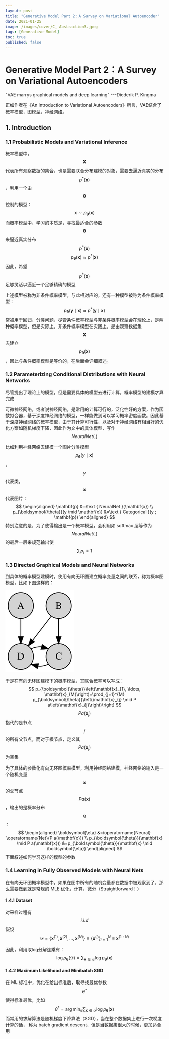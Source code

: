 ```yaml
---
layout: post
title: "Generative Model Part 2：A Survey on Variational Autoencoder"
date: 2021-01-25
image: /images/cover/C_ Abstraction3.jpeg         
tags: [Generative-Model]
toc: true
published: false
---
```


# Generative Model Part 2：A Survey on Variational Autoencoders 

"VAE marrys graphical models and deep learning" ---Diederik P. Kingma

正如作者在《An Introduction to Variational Autoencoders》所言，VAE结合了概率模型，图模型，神经网络。

## 1.  Introduction 

### 1.1  Probabilistic Models and Variational Inference

概率模型中，$$\mathbf{X}$$ 代表所有观察数据的集合，也是需要联合分布建模的对象，需要去逼近真实的分布 $$p^{*}(\mathbf{x})$$ ，利用一个由 $$\boldsymbol{\theta}$$ 控制的模型：
$$
\mathbf{x} \sim p_{\boldsymbol{\theta}}(\mathbf{x})
$$
而概率模型中，学习的本质是，寻找最适合的参数 $$\boldsymbol{\theta}$$ 来逼近真实分布  $$p^{*}(\mathbf{x})$$ 
$$
p_{\boldsymbol{\theta}}(\mathbf{x}) \approx p^{*}(\mathbf{x})
$$
因此，希望 $$p^{*}(\mathbf{x})$$ 足够灵活以逼近一个足够精确的模型

上述模型被称为非条件概率模型，与此相对应的，还有一种模型被称为条件概率模型：
$$
p_{\boldsymbol{\theta}}(\mathbf{y} \mid \mathbf{x}) \approx p^{*}(\mathbf{y} \mid \mathbf{x})
$$
常被用于回归，分类问题，尽管条件概率模型与非条件概率模型会在理论上，是两种概率模型，但是实际上，非条件概率模型在实践上，是由观察数据集 $$\mathbf{X}$$ 去建立 $$p_{\boldsymbol{\theta}}(\mathbf{x})$$ ，因此与条件概率模型是等价的，在后面会详细叙述。

### 1.2  Parameterizing Conditional Distributions with Neural Networks

尽管提出了理论上的模型，但是需要具体的模型去进行计算，概率模型的建模才算完成

可微神经网络，或者说神经网络，是常用的计算可行的，泛化性好的方案，作为函数拟合器，基于深度神经网络的模型，一样能做到可以学习概率密度函数。因此基于深度神经网络的概率模型，由于其计算可行性，以及对于神经网络有相当好的优化方案如随机梯度下降，因此作为文中的具体模型，写作 $$NeuralNet(.)$$

比如利用神经网络去建模一个图片分类模型 $$p_{\boldsymbol{\theta}}(y \mid \mathbf{x})$$ ，$$y$$ 代表类， $$\mathbf{x}$$ 代表图片：
$$
\begin{aligned}
\mathbf{p} &=\text { NeuralNet }(\mathbf{x}) \\
p_{\boldsymbol{\theta}}(y \mid \mathbf{x}) &=\text { Categorical }(y ; \mathbf{p})
\end{aligned}
$$
特别注意的是，为了使得输出是一个概率模型，会利用如 softmax 层等作为 $$NeuralNet(.)$$ 的最后一层来规范输出使 $$\sum_{i} p_{i}=1$$

### 1.3  Directed Graphical Models and Neural Networks

到具体的概率模型建模时，使用有向无环图建立概率变量之间的联系，称为概率图模型，比如下图这样的：

<img src="/images/2021-01-25-Generative Model Part 2：Generative Model Part 2：A Survey on Variational Autoencoders.md/440px-Graph_model.svg.png" alt="440px-Graph_model.svg" style="zoom:50%;" />

于是在有向无环图建模下的概率模型，其联合概率可以写成：
$$
p_{\boldsymbol{\theta}}\left(\mathbf{x}_{1}, \ldots, \mathbf{x}_{M}\right)=\prod_{j=1}^{M} p_{\boldsymbol{\theta}}\left(\mathbf{x}_{j} \mid P a\left(\mathbf{x}_{j}\right)\right)
$$
$$P a\left(\mathbf{x}_{j}\right)$$ 指代的是节点 $$j$$ 的所有父节点，而对于根节点，定义其 $$P a\left(\mathbf{x}_{j}\right)$$ 为空集

为了具体的参数化有向无环图概率模型，利用神经网络建模，神经网络的输入是一个随机变量 $$\mathbf{x}$$ 的父节点  $$P a(\mathbf{x})$$，输出的是概率分布 $$\eta$$ ：
$$
\begin{aligned}
\boldsymbol{\eta} &=\operatorname{Neural} \operatorname{Net}(P a(\mathbf{x})) \\
p_{\boldsymbol{\theta}}(\mathbf{x} \mid P a(\mathbf{x})) &=p_{\boldsymbol{\theta}}(\mathbf{x} \mid \boldsymbol{\eta})
\end{aligned}
$$
下面叙述如何学习这样的模型的参数

### 1.4  Learning in Fully Observed Models with Neural Nets

在有向无环图概率模型中，如果在图中所有的随机变量都在数据中被观察到了，那么需要做到就是常规的 MLE 优化，计算，微分（Straightforward！）

#### 1.4.1 Dataset

对采样过程有 $$i.i.d$$ 假设
$$
\mathcal{D}=\left\{\mathbf{x}^{(1)}, \mathbf{x}^{(2)}, \ldots, \mathbf{x}^{(N)}\right\} \equiv\left\{\mathbf{x}^{(i)}\right\}_{i=1}^{N} \equiv \mathbf{x}^{(1: N)}
$$

因此，利用取log分解连乘有：
$$
\log p_{\boldsymbol{\theta}}(\mathcal{D})=\sum_{\mathbf{x} \in \mathcal{D}} \log p_{\boldsymbol{\theta}}(\mathbf{x})
$$

#### 1.4.2 Maximum Likelihood and Minibatch SGD

在 ML 标准中，优化在给出标准后，取寻找最优参数 $$\theta^*$$ 使得标准最优，比如
$$
\theta^* = \arg\min_{\theta} \sum_{\mathbf{x} \in \mathcal{D}} \log p_{\boldsymbol{\theta}}(\mathbf{x})
$$
而常用的求解算法是随机梯度下降算法（SGD），当在整个数据集上进行一次梯度计算的话， 称为 batch gradient descent，但是当数据集很大的时候，更加适合用 


